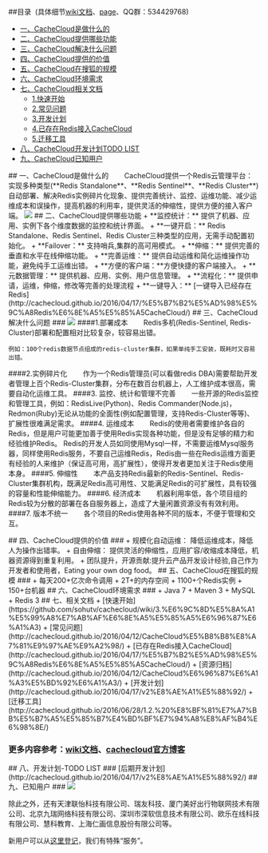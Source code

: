 ##<a name="index"/>目录&nbsp;&nbsp;(具体细节[wiki文档](https://github.com/sohutv/cachecloud/wiki "Cachecloud Wiki")、[page](http://cachecloud.github.io/ "Cachecloud page")、QQ群：534429768)
* [一、CacheCloud是做什么的](#cc1)
* [二、CacheCloud提供哪些功能](#cc2)
* [三、CacheCloud解决什么问题](#cc3)
* [四、CacheCloud提供的价值](#cc4) 
* [五、CacheCloud在搜狐的规模](#cc5)
* [六、CacheCloud环境需求](#cc6)
* [七、CacheCloud相关文档](#cc7)
    * [1.快速开始](#cc7)
    * [2.常见问题](#cc7)
    * [3.开发计划](#cc7)
    * [4.已存在Redis接入CacheCloud](#cc7)
    * [5.迁移工具](#cc7)
* [八、CacheCloud开发计划TODO LIST](#cc8)
* [九、CacheCloud已知用户](#cc9)

<a name="cc1"/>
## 一、CacheCloud是做什么的
&nbsp;&nbsp;&nbsp;&nbsp;&nbsp;&nbsp;&nbsp;CacheCloud提供一个Redis云管理平台：实现多种类型(**Redis Standalone**、**Redis Sentinel**、**Redis Cluster**)自动部署、解决Redis实例碎片化现象、提供完善统计、监控、运维功能、减少运维成本和误操作，提高机器的利用率，提供灵活的伸缩性，提供方便的接入客户端。



<img src="http://i3.itc.cn/20160125/3084_5393fb5d_7350_f249_9e37_c0d06d00b908_1.png">

<a name="cc2"/>
## 二、CacheCloud提供哪些功能
+  **监控统计：**	提供了机器、应用、实例下各个维度数据的监控和统计界面。
+  **一键开启：**	Redis Standalone、Redis Sentinel、Redis Cluster三种类型的应用，无需手动配置初始化。
+  **Failover：**	支持哨兵,集群的高可用模式。
+  **伸缩：**	    提供完善的垂直和水平在线伸缩功能。
+  **完善运维：**    提供自动运维和简化运维操作功能，避免纯手工运维出错。
+  **方便的客户端：**方便快捷的客户端接入。
+  **元数据管理：**    提供机器、应用、实例、用户信息管理。
+  **流程化：**      提供申请，运维，伸缩，修改等完善的处理流程
+  **一键导入：**      [一键导入已经存在Redis](http://cachecloud.github.io/2016/04/17/%E5%B7%B2%E5%AD%98%E5%9C%A8Redis%E6%8E%A5%E5%85%A5CacheCloud/)

<a name="cc3"/>
## 三、CacheCloud解决什么问题 ###
<img src="http://i3.itc.cn/20160125/3084_e6f2f51c_54cf_4081_450f_c69998e74d01_1.png">
####1.部署成本
&nbsp;&nbsp;&nbsp;&nbsp;&nbsp;&nbsp;&nbsp;Redis多机(Redis-Sentinel, Redis-Cluster)部署和配置相对比较复杂，较容易出错。

	例如：100个redis数据节点组成的redis-cluster集群，如果单纯手工安装，既耗时又容易出错。
####2.实例碎片化
&nbsp;&nbsp;&nbsp;&nbsp;&nbsp;&nbsp;&nbsp;作为一个Redis管理员(可以看做redis DBA)需要帮助开发者管理上百个Redis-Cluster集群，分布在数百台机器上，人工维护成本很高，需要自动化运维工具。
####3. 监控、统计和管理不完善
&nbsp;&nbsp;&nbsp;&nbsp;&nbsp;&nbsp;&nbsp;一些开源的Redis监控和管理工具，例如：RedisLive(Python)、Redis Commander(Node.js)，Redmon(Ruby)无论从功能的全面性(例如配置管理，支持Redis-Cluster等等)、扩展性很难满足需求。
####4. 运维成本
&nbsp;&nbsp;&nbsp;&nbsp;&nbsp;&nbsp;&nbsp;Redis的使用者需要维护各自的Redis，但是用户可能更加善于使用Redis实现各种功能，但是没有足够的精力和经验维护Redis。
Redis的开发人员如同使用Mysql一样，不需要运维Mysql服务器，同样使用Redis服务，不要自己运维Redis，Redis由一些在Redis运维方面更有经验的人来维护（保证高可用，高扩展性），使得开发者更加关注于Redis使用本身。
####5. 伸缩性
&nbsp;&nbsp;&nbsp;&nbsp;&nbsp;&nbsp;&nbsp;本产品支持Redis最新的Redis-Sentinel、Redis-Cluster集群机构，既满足Redis高可用性、又能满足Redis的可扩展性，具有较强的容量和性能伸缩能力。
####6. 经济成本
&nbsp;&nbsp;&nbsp;&nbsp;&nbsp;&nbsp;&nbsp;机器利用率低，各个项目组的Redis较为分散的部署在各自服务器上，造成了大量闲置资源没有有效利用。 
####7. 版本不统一 
&nbsp;&nbsp;&nbsp;&nbsp;&nbsp;&nbsp;&nbsp;各个项目的Redis使用各种不同的版本，不便于管理和交互。

<a name="cc4"/>
## 四、CacheCloud提供的价值 ###
+  规模化自动运维：	降低运维成本，降低人为操作出错率。
+  自由伸缩：	    提供灵活的伸缩性，应用扩容/收缩成本降低，机器资源得到重复利用。
+  团队提升，开源贡献:提升云产品开发设计经验,自己作为开发者和使用者，Eating your own dog food。

<a name="cc5"/>
## 五、CacheCloud在搜狐的规模 ###
+  每天200+亿次命令调用
+  2T+的内存空间
+  1100+个Redis实例
+  150+台机器

<a name="cc6"/>
## 六、CacheCloud环境需求 ###
+  Java 7
+  Maven 3
+  MySQL
+  Redis 3

<a name="cc7"/>
## 七、相关文档
+ [快速开始](https://github.com/sohutv/cachecloud/wiki/3.%E6%9C%8D%E5%8A%A1%E5%99%A8%E7%AB%AF%E6%8E%A5%E5%85%A5%E6%96%87%E6%A1%A3)
+ [常见问题](http://cachecloud.github.io/2016/04/12/CacheCloud%E5%B8%B8%E8%A7%81%E9%97%AE%E9%A2%98/)
+ [已存在Redis接入CacheCloud](http://cachecloud.github.io/2016/04/17/%E5%B7%B2%E5%AD%98%E5%9C%A8Redis%E6%8E%A5%E5%85%A5CacheCloud/)
+ [资源归档](http://cachecloud.github.io/2016/04/12/CacheCloud%E6%96%87%E6%A1%A3%E5%BD%92%E6%A1%A3/)
+ [开发计划](http://cachecloud.github.io/2016/04/17/v2%E8%AE%A1%E5%88%92/)
+ [迁移工具](http://cachecloud.github.io/2016/06/28/1.2.%20%E8%BF%81%E7%A7%BB%E5%B7%A5%E5%85%B7%E4%BD%BF%E7%94%A8%E8%AF%B4%E6%98%8E/)

### 更多内容参考：[wiki文档](https://github.com/sohutv/cachecloud/wiki)、[cachecloud官方博客](http://cachecloud.github.io/)

<a name="cc8"/>
## 八、开发计划-TODO LIST ###
[后期开发计划](http://cachecloud.github.io/2016/04/17/v2%E8%AE%A1%E5%88%92/)

<a name="cc9"/>
## 九、已知用户 ###
<img src="https://raw.githubusercontent.com/sohutv/cachecloud/master/cachecloud-open-web/src/main/webapp/WEB-INF/resources/img/all.jpg">

除此之外，还有天津联怡科技有限公司、瑞友科技、厦门美好出行物联网技术有限公司、北京九瑞网络科技有限公司、深圳市深软信息技术有限公司、欧乐在线科技有限公司、慧科教育、上海仁画信息股份有限公司等。

新用户可以从[这里登记](https://github.com/sohutv/cachecloud/issues/42)，我们有特殊“服务”。
 
